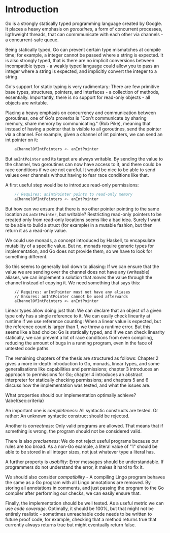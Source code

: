 # Introduction
Go is a strongly statically typed programming language created by Google. It places a heavy emphasis on _goroutines_, a form of concurrent processes, ligthweight threads, that can commmunicate with each other via channels - a concurrent-safe queue.

Being statically typed, Go can prevent certain type mismatches at compile time; for example,
a integer cannot be passed where a string is expected. It is also strongly typed, that is there are no implicit conversions between incompatible types - a weakly typed language could allow you to pass an integer where a string is expected, and implicitly convert the integer to a string.

Go's support for static typing is very rudimentary: There are few primitive base types, structures, pointers, and interfaces - a collection of methods, essentially. Importantly, there is no support for read-only objects - all objects are writable.

Placing a heavy emphasis on concurrency and communication between goroutines, one of Go's proverbs is "Don't communicate by sharing memory, share memory by communicating." (Rob Pike), meaning that instead of having a pointer that is visible to all goroutines, send the pointer via a channel. For example, given a channel of int pointers, we can send an int pointer on it:

```go
    aChannelOfIntPointers <- anIntPointer
```

But `anIntPointer` and its target are always writable. By sending the value to the channel, two goroutines can now have access to it, and there could be race conditions if we are not careful. It would be nice to be able to send values over channels without having to fear race conditions like that.

A first useful step would be to introduce read-only permissions:
```go
    // Requires: anIntPointer points to read-only memory
    aChannelOfIntPointers <- anIntPointer
```
But how can we ensure that there is no other pointer pointing to the same location as `anIntPointer`, but writable? Restricting read-only pointers to be created only from read-only locations seems like a bad idea. Surely I want to be able to build a struct (for example) in a mutable fashion, but then return it as a read-only value.

We could use monads, a concept introduced by Haskell, to encapsulate mutability of a specific value. But no, monads require generic types for implementation, and Go does not provide them, so we have to look for something different.

So this seems to generally boil down to aliasing: If we can ensure that the value we are sending over the channel does
not have any (writeable) aliases, we can implement a solution that _moves_ the value through the channel instead of
copying it. We need something that says this:

```
    // Requires: anIntPointer must not have any aliases
    // Ensures: anIntPointer cannot be used afterwards
    aChannelOfIntPointers <- anIntPointer
```

Linear types allow doing just that: We can declare that an object of a given type only has a single reference to it. We can easily check linearity at runtime if we use reference counting: When a linear value is expected, but the reference count is larger than 1, we throw a runtime error. But this seems like a bad choice: Go is statically typed, and if we can check linearity statically, we can prevent a lot of race conditions from even compiling, reducing the amount of bugs in a running program, even in the face of untested code paths.

The remaining chapters of the thesis are structured as follows:
Chapter 2 gives a more in-depth introduction to Go, monads, linear types, and some generalisations like capabilities and permissions;
chapter 3 introduces an approach to permissions for Go;
chapter 4 introduces an abstract interpreter for statically checking permissions;
and chapters 5 and 6 discuss how the implementation was tested, and what the issues are.


What properties should our implementation optimally achieve?\label{sec:criteria}

An important one is _completeness_: All syntactic constructs are tested. Or rather: An unknown syntactic construct should be rejected.

Another is _correctness_: Only valid programs are allowed. That means that if something is wrong, the program should not be considered valid.

There is also _preciseness_: We do not reject useful programs because our rules are too broad. As a non-Go example, a literal value of "1" should be able to be stored in all integer sizes, not just whatever type a literal has.

A further property is _usability_: Error messages should be understandable. If programmers do not understand the error, it makes it hard to fix it.

We should also consider _compatibility_ - A compiling Lingo program behaves the same as a Go program with all Lingo annotations are removed. By storing all annotations in comments, and just passing the program to the Go compiler after performing our checks, we can easily ensure that.

Finally, the implementation should be well tested. As a useful metric we can use _code coverage_. Optimally, it should be 100%, but that might not be entirely realistic - sometimes unreachable code needs to be written to future proof code, for example, checking that a method returns true that currently always returns true but might eventually return false.
